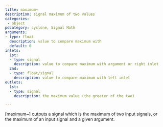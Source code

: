```yaml
---
title: maximum~
description: signal maximum of two values
categories:
 - object
pdcategory: cyclone, Signal Math
arguments:
- type: float
  description: value to compare maximum with
  default: 0
inlets:
  1st:
  - type: signal
    description: value to compare maximum with argument or right inlet
  2nd:
  - type: float/signal
    description: value to compare maximum with left inlet
outlets:
  1st:
  - type: signal
    description: the maximum value (the greater of the two)

---
```


[maximum~] outputs a signal which is the maximum of two input signals, or the maximum of an input signal and a given argument.

